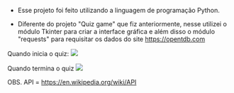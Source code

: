 - Esse projeto foi feito utilizando a linguagem de programação Python.

- Diferente do projeto "Quiz game" que fiz anteriormente, nesse utilizei o módulo Tkinter para criar a interface gráfica e além disso o módulo "requests" para requisitar os dados do site https://opentdb.com

Quando inicia o quiz:
<img src="https://lh3.googleusercontent.com/pw/AM-JKLW0WxLsTNyL4O9kBhJkfHEpR0dIMkPZ3lm80tZRCtgD5kbDAyRwW7P9Mb7s0DQYgeQhsolG_JacqO9PT4opD9f11CgQlflMXeW5kiQO6t0TLDTdZz7DenC2mVq-36Wt12gf01A2iT87hL_aHSlXtkoe=w356-h578-no?authuser=0">

Quando termina o quiz
<img src="https://lh3.googleusercontent.com/pw/AM-JKLXvbKmSATGts7VzQl6QXHkML4r_zbXN84xcuABEyU3NlTq1w3gVm_cLk-BFSIGdWr17LoVXxOuV05UMSFDNBpeMoMswc5WwErho-WtU_xWz1-c0e-iPIGLFESGbzJiDclLCSF0YQ2Xi9ZbHHiqn7zJ-=w362-h575-no?authuser=0">

OBS.
API = https://en.wikipedia.org/wiki/API
